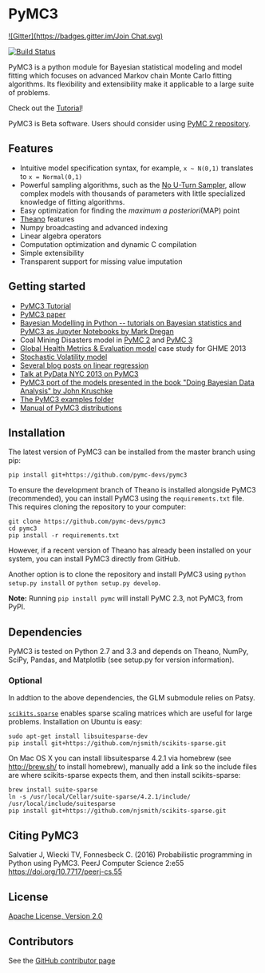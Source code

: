 # PyMC3
[![Gitter](https://badges.gitter.im/Join Chat.svg)](https://gitter.im/pymc-devs/pymc?utm_source=badge&utm_medium=badge&utm_campaign=pr-badge&utm_content=badge)

[![Build Status](https://travis-ci.org/pymc-devs/pymc3.png?branch=master)](https://travis-ci.org/pymc-devs/pymc3)

PyMC3 is a python module for Bayesian statistical modeling and model fitting which focuses on advanced Markov chain Monte Carlo fitting algorithms. Its flexibility and extensibility make it applicable to a large suite of problems.

Check out the [Tutorial](http://pymc-devs.github.io/pymc3/getting_started/)!

PyMC3 is Beta software. Users should consider using [PyMC 2 repository](https://github.com/pymc-devs/pymc).

## Features

 * Intuitive model specification syntax, for example, `x ~ N(0,1)` translates to `x = Normal(0,1)`
 * Powerful sampling algorithms, such as the [No U-Turn Sampler](http://arxiv.org/abs/1111.4246), allow complex models with thousands of parameters with little specialized knowledge of fitting algorithms.
 * Easy optimization for finding the *maximum a posteriori*(MAP) point
 * [Theano](http://deeplearning.net/software/theano/) features
  * Numpy broadcasting and advanced indexing
  * Linear algebra operators
  * Computation optimization and dynamic C compilation
 * Simple extensibility
 * Transparent support for missing value imputation

## Getting started
 * [PyMC3 Tutorial](http://pymc-devs.github.io/pymc3/getting_started/)
 * [PyMC3 paper](https://peerj.com/articles/cs-55/)
 * [Bayesian Modelling in Python -- tutorials on Bayesian statistics and PyMC3 as Jupyter Notebooks by Mark Dregan](https://github.com/markdregan/Bayesian-Modelling-in-Python)
 * Coal Mining Disasters model in [PyMC 2](https://github.com/pymc-devs/pymc/blob/master/pymc/examples/disaster_model.py) and [PyMC 3](https://github.com/pymc-devs/pymc3/blob/master/pymc3/examples/disaster_model.py)
 * [Global Health Metrics & Evaluation model](http://nbviewer.ipython.org/urls/raw.github.com/pymc-devs/pymc3/master/pymc3/examples/GHME%202013.ipynb) case study for GHME 2013
 * [Stochastic Volatility model](http://nbviewer.ipython.org/urls/raw.github.com/pymc-devs/pymc3/master/pymc3/examples/stochastic_volatility.ipynb)
 * [Several blog posts on linear regression](http://twiecki.github.io/tag/bayesian-statistics.html)
 * [Talk at PyData NYC 2013 on PyMC3](http://twiecki.github.io/blog/2013/12/12/bayesian-data-analysis-pymc3/)
 * [PyMC3 port of the models presented in the book "Doing Bayesian Data Analysis" by John Kruschke](https://github.com/aloctavodia/Doing_bayesian_data_analysis)
 * [The PyMC3 examples folder](https://github.com/pymc-devs/pymc3/tree/master/pymc3/examples)
 * [Manual of PyMC3 distributions](http://pymc-devs.github.io/pymc3/manual/api.html#distributions)

## Installation

The latest version of PyMC3 can be installed from the master branch using pip:

```
pip install git+https://github.com/pymc-devs/pymc3
```

To ensure the development branch of Theano is installed alongside PyMC3 (recommended), you can install PyMC3 using the `requirements.txt` file. This requires cloning the repository to your computer:

```
git clone https://github.com/pymc-devs/pymc3
cd pymc3
pip install -r requirements.txt
```

However, if a recent version of Theano has already been installed on your system, you can install PyMC3 directly from GitHub.

Another option is to clone the repository and install PyMC3 using `python setup.py install` or `python setup.py develop`.

**Note:** Running `pip install pymc` will install PyMC 2.3, not PyMC3, from PyPI.

## Dependencies

PyMC3 is tested on Python 2.7 and 3.3 and depends on Theano, NumPy,
SciPy, Pandas, and Matplotlib (see setup.py for version information).

### Optional

In addtion to the above dependencies, the GLM submodule relies on
Patsy.

[`scikits.sparse`](https://github.com/njsmith/scikits-sparse) enables sparse scaling matrices which are useful for large problems. Installation on Ubuntu is easy:

```
sudo apt-get install libsuitesparse-dev
pip install git+https://github.com/njsmith/scikits-sparse.git
```

On Mac OS X you can install libsuitesparse 4.2.1 via homebrew (see http://brew.sh/ to install homebrew), manually add a link so the include files are where scikits-sparse expects them, and then install scikits-sparse:

```
brew install suite-sparse
ln -s /usr/local/Cellar/suite-sparse/4.2.1/include/ /usr/local/include/suitesparse
pip install git+https://github.com/njsmith/scikits-sparse.git
```

## Citing PyMC3

Salvatier J, Wiecki TV, Fonnesbeck C. (2016) Probabilistic programming in Python using PyMC3. PeerJ Computer Science 2:e55 https://doi.org/10.7717/peerj-cs.55

## License
[Apache License, Version 2.0](https://github.com/pymc-devs/pymc3/blob/master/LICENSE)

## Contributors

See the [GitHub contributor page](https://github.com/pymc-devs/pymc3/graphs/contributors)
